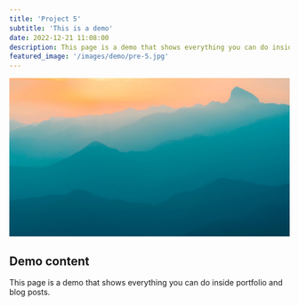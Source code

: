 ```yaml
---
title: 'Project 5'
subtitle: 'This is a demo'
date: 2022-12-21 11:08:00
description: This page is a demo that shows everything you can do inside portfolio and blog posts.
featured_image: '/images/demo/pre-5.jpg'
---
```


![](/images/demo/demo-landscape.jpg)

## Demo content

This page is a demo that shows everything you can do inside portfolio and blog posts.
